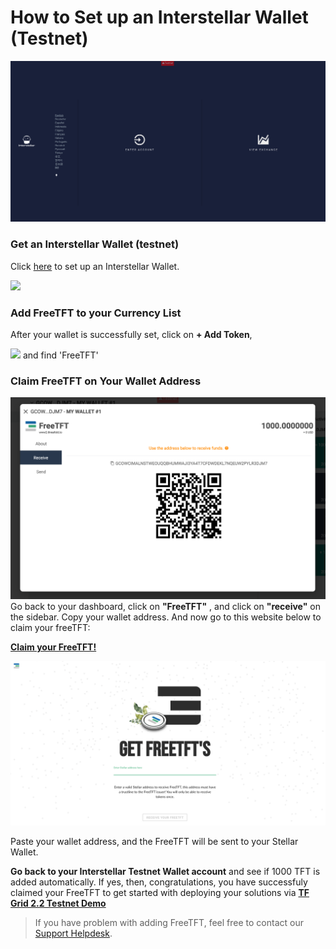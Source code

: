 # How to Set up an Interstellar Wallet (Testnet)

![](./img/interstellar_start.png)

### Get an Interstellar Wallet (testnet) 

Click [here]( https://testnet.interstellar.exchange/app) to set up an Interstellar Wallet.

![](STELLAR_DASHBOARD.PNG)

### Add FreeTFT to your Currency List

After your wallet is successfully set, click on __+ Add Token__, 

![](GET_FREETFT.PNG)
and find 'FreeTFT'

### Claim FreeTFT on Your Wallet Address

![](./img/receive_freetft.png)
Go back to your dashboard, click on __"FreeTFT"__ , and click on __"receive"__ on the sidebar. Copy your wallet address. And now go to this website below to claim your freeTFT:

[__Claim your FreeTFT!__](https://getfreetft.testnet.Threefold.io)

![](./img/freetft.png)

Paste your wallet address, and the FreeTFT will be sent to your Stellar Wallet.

__Go back to your Interstellar Testnet Wallet account__ and see if 1000 TFT is added automatically. If yes, then, congratulations, you have successfuly claimed your FreeTFT to get started with deploying your solutions via [__TF Grid 2.2 Testnet Demo__](marketplace.md)

> If you have problem with adding FreeTFT, feel free to contact our [Support Helpdesk](https://Threefoldfaq.crisp.help/en/).